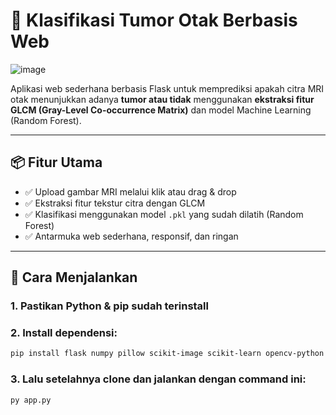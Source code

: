# 🧠 Klasifikasi Tumor Otak Berbasis Web
![image](https://github.com/user-attachments/assets/5c52952c-0a03-476f-acd3-0ef0d22474aa)



Aplikasi web sederhana berbasis Flask untuk memprediksi apakah citra MRI otak menunjukkan adanya **tumor atau tidak** menggunakan **ekstraksi fitur GLCM (Gray-Level Co-occurrence Matrix)** dan model Machine Learning (Random Forest).

---

## 📦 Fitur Utama

- ✅ Upload gambar MRI melalui klik atau drag & drop
- ✅ Ekstraksi fitur tekstur citra dengan GLCM
- ✅ Klasifikasi menggunakan model `.pkl` yang sudah dilatih (Random Forest)
- ✅ Antarmuka web sederhana, responsif, dan ringan

---



## 🚀 Cara Menjalankan

### 1. Pastikan Python & pip sudah terinstall

### 2. Install dependensi:

```bash
pip install flask numpy pillow scikit-image scikit-learn opencv-python
```

### 3. Lalu setelahnya clone dan jalankan dengan command ini:
```bash
py app.py

